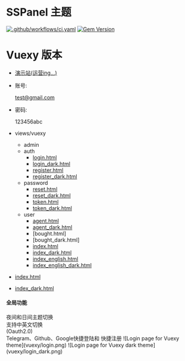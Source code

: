 # SSPanel 主题

[![.github/workflows/ci.yaml](https://github.com/pages-themes/cayman/actions/workflows/ci.yaml/badge.svg)](https://github.com/pages-themes/cayman/actions/workflows/ci.yaml) [![Gem Version](https://badge.fury.io/rb/jekyll-theme-cayman.svg)](https://badge.fury.io/rb/jekyll-theme-cayman)

# Vuexy 版本
- [<dt>演示站(运营ing...)</dt>](https://dggyun.com)
- 账号: <dt>test@gmail.com</dt>
- 密码: <dt>123456abc</dt>

- views/vuexy
  - admin
  - auth
    - [login.html](vuexy/login.png)
    - [login_dark.html](vuexy/login_dark.png)
    - [register.html](vuexy/register.png)
    - [register_dark.html](vuexy/register_dark.png)
  - password
    - [reset.html](vuexy/password_reset.png)
    - [reset_dark.html](vuexy/password_reset_dark.png)
    - [token.html](vuexy/reset_token.png)
    - [token_dark.html](vuexy/reset_token_dark.png)
  - user
    - [agent.html](vuexy/user/agent.png)
    - [agent_dark.html](vuexy/user/agent_dark.png)
    - [bought.html]
    - [bought_dark.html]
    - [index.html](vuexy/user/index.png)
    - [index_dark.html](vuexy/user/index_dark.png)
    - [index_english.html](vuexy/user/index_english.png)
    - [index_english_dark.html](vuexy/user/index_english_dark.png)
- [index.html](vuexy/index.png)
- [index_dark.html](vuexy/index_dark.png)

#### 全局功能
<dt>夜间和日间主题切换</dt>
<dt>支持中英文切换</dt>
<dt>(Oauth2.0)</dt>Telegram、Github、Google快捷登陆和 快捷注册
![Login page for Vuexy theme](vuexy/login.png)
![Login page for Vuexy dark theme](vuexy/login_dark.png)